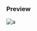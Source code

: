 ### Preview
![a](https://github.com/Eazvy/UILibs/blob/main/Librarys/Irexion/Screenshot%202023-02-24%20143557.png?raw=true)

